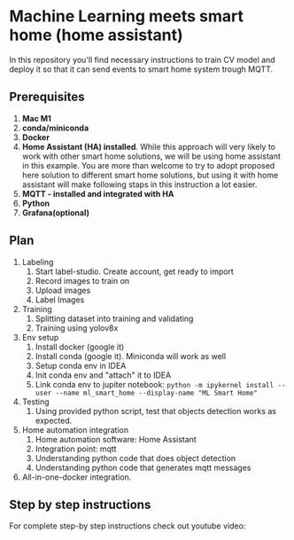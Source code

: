 # Machine Learning meets smart home (home assistant)

In this repository you'll find necessary instructions to train CV model and deploy it so that it can send events to
smart home system trough MQTT.


## Prerequisites

1. **Mac M1**
1. **conda/miniconda**
1. **Docker**
1. **Home Assistant (HA) installed**. While this approach will very likely to work with other smart home solutions, we will be using home
   assistant in this example. You are more than welcome to try to adopt proposed here solution to different smart home
   solutions, but using it with home assistant will make following staps in this instruction a lot easier.  
1. **MQTT - installed and integrated with HA**
1. **Python**
1. **Grafana(optional)**


## Plan
1. Labeling
   1. Start label-studio. Create account, get ready to import
   1. Record images to train on
   1. Upload images
   1. Label Images
1. Training
   1. Splitting dataset into training and validating
   1. Training using yolov8x
1. Env setup
   1. Install docker (google it)
   1. Install conda (google it). Miniconda will work as well
   1. Setup conda env in IDEA
   1. Init conda env and "attach" it to IDEA
   1. Link conda env to jupiter notebook: `python -m ipykernel install --user --name ml_smart_home --display-name "ML Smart Home"`
1. Testing
   1. Using provided python script, test that objects detection works as expected.
1. Home automation integration
   1. Home automation software: Home Assistant
   1. Integration point: mqtt
   1. Understanding python code that does object detection
   1. Understanding python code that generates mqtt messages
1. All-in-one-docker integration.


## Step by step instructions
For complete step-by step instructions check out youtube video: 

